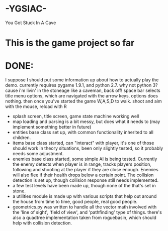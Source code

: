 # -YGSIAC-
You Got Stuck In A Cave

# This is the game project so far

# DONE:
 I suppose I should put some information up about how to actually play the demo.
 currently requires pygame 1.9.1, and python 2.7.
 why not python 3?
 cause i'm livin' in the stoneage like a caveman, back off!
 space bar selects title menu options, which are navigated with the arrow keys, options does nothing. then once you've started the game W,A,S,D to walk. shoot and aim with the mouse, reload with R


   * splash screen, title screen, game state machine working well
   * map loading and parsing is a bit messy, but does what it needs to (may implement something better in future)
   * entities base class set up, with common functionality inherited to all children.
   * items base class started, can "interact" with player, it's one of those should work in theory situations, been only slightly         tested, so it probably needs some adjustment.
   * enemies base class started, some simple AI is being tested. Currently the enemy detects when player is in range, tracks players
     position, following and shooting at the player if they are close enough. Enemies will also flee if their health drops below a       certain point. The collision detection is set up, though collision response still needs implemented.   
   * a few test levels have been made up, though none of the that's set in stone.
   * a utilities module is made up with various scripts that help out around the house from time to time, good people, real good         people.
   * geometrics.py was written to handle all the vector math involved with the 'line of sight', 'field of view', and 'pathfinding'    type of things. there's also a quadtree implementation taken from roguebasin, which should help with collision detection.
